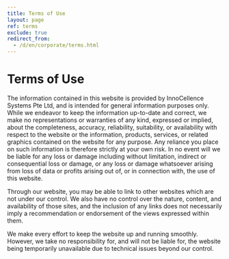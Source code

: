 ```yaml
---
title: Terms of Use
layout: page
ref: terms
exclude: true
redirect_from:
  - /d/en/corporate/terms.html
---
```

# Terms of Use

The information contained in this website is provided by InnoCellence Systems Pte Ltd, and is intended for general information purposes only. While we endeavor to keep the information up-to-date and correct, we make no representations or warranties of any kind, expressed or implied, about the completeness, accuracy, reliability, suitability, or availability with respect to the website or the information, products, services, or related graphics contained on the website for any purpose. Any reliance you place on such information is therefore strictly at your own risk. In no event will we be liable for any loss or damage including without limitation, indirect or consequential loss or damage, or any loss or damage whatsoever arising from loss of data or profits arising out of, or in connection with, the use of this website.

Through our website, you may be able to link to other websites which are not under our control. We also have no control over the nature, content, and availability of those sites, and the inclusion of any links does not necessarily imply a recommendation or endorsement of the views expressed within them.

We make every effort to keep the website up and running smoothly. However, we take no responsibility for, and will not be liable for, the website being temporarily unavailable due to technical issues beyond our control.